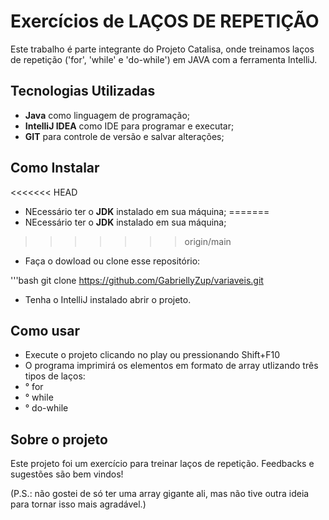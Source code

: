 # Exercícios de LAÇOS DE REPETIÇÃO

Este trabalho é parte integrante do Projeto Catalisa, onde treinamos laços de repetição ('for', 'while' e 'do-while') em JAVA com a ferramenta IntelliJ.

## Tecnologias Utilizadas

- **Java** como linguagem de programação;
- **IntelliJ IDEA** como IDE para programar e executar;
- **GIT** para controle de versão e salvar alterações;

## Como Instalar

<<<<<<< HEAD
- NEcessário ter o **JDK** instalado em sua máquina; 
=======
- NEcessário ter o **JDK** instalado em sua máquina;
>>>>>>> origin/main
- Faça o dowload ou clone esse repositório:

'''bash
git clone <https://github.com/GabriellyZup/variaveis.git>

- Tenha o IntelliJ instalado abrir o projeto.

## Como usar

- Execute o projeto clicando no play ou pressionando Shift+F10
- O programa imprimirá os elementos em formato de array utlizando três tipos de laços:
-    ° for
-    ° while
-    ° do-while

## Sobre o projeto
Este projeto foi um exercício para treinar laços de repetição. 
Feedbacks e sugestões são bem vindos! 

(P.S.: não gostei de só ter uma array gigante ali, mas não tive outra ideia para tornar isso mais agradável.)


    
